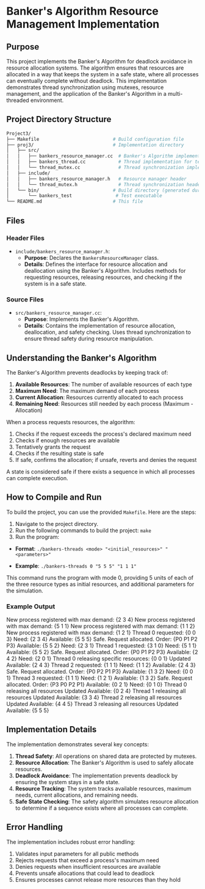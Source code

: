 # Banker's Algorithm Resource Management Implementation

## Purpose

This project implements the Banker's Algorithm for deadlock avoidance in resource allocation systems. The algorithm ensures that resources are allocated in a way that keeps the system in a safe state, where all processes can eventually complete without deadlock. This implementation demonstrates thread synchronization using mutexes, resource management, and the application of the Banker's Algorithm in a multi-threaded environment.

## Project Directory Structure

```bash
Project3/
├── Makefile                           # Build configuration file
├── proj3/                             # Implementation directory
│   ├── src/
│   │   ├── bankers_resource_manager.cc  # Banker's Algorithm implementation
│   │   ├── bankers_thread.cc            # Thread implementation for testing
│   │   └── thread_mutex.cc              # Thread synchronization implementation
│   ├── include/
│   │   ├── bankers_resource_manager.h   # Resource manager header
│   │   └── thread_mutex.h               # Thread synchronization header
│   └── bin/                           # Build directory (generated during build)
│       └── bankers_test                # Test executable
└── README.md                          # This file
```

## Files

### Header Files

- `include/bankers_resource_manager.h`:
  - **Purpose**: Declares the `BankersResourceManager` class.
  - **Details**: Defines the interface for resource allocation and deallocation using the Banker's Algorithm. Includes methods for requesting resources, releasing resources, and checking if the system is in a safe state.

### Source Files

- `src/bankers_resource_manager.cc`:
  - **Purpose**: Implements the Banker's Algorithm.
  - **Details**: Contains the implementation of resource allocation, deallocation, and safety checking. Uses thread synchronization to ensure thread safety during resource manipulation.

## Understanding the Banker's Algorithm

The Banker's Algorithm prevents deadlocks by keeping track of:

1. **Available Resources**: The number of available resources of each type
2. **Maximum Need**: The maximum demand of each process
3. **Current Allocation**: Resources currently allocated to each process
4. **Remaining Need**: Resources still needed by each process (Maximum - Allocation)

When a process requests resources, the algorithm:

1. Checks if the request exceeds the process's declared maximum need
2. Checks if enough resources are available
3. Tentatively grants the request
4. Checks if the resulting state is safe
5. If safe, confirms the allocation; if unsafe, reverts and denies the request

A state is considered safe if there exists a sequence in which all processes can complete execution.

## How to Compile and Run

To build the project, you can use the provided `Makefile`. Here are the steps:

1. Navigate to the project directory.
2. Run the following commands to build the project:
   `make`
3. Run the program:

- **Format**: `./bankers-threads <mode> "<initial_resources>" "<parameters>"`

- **Example**: `./bankers-threads 0 "5 5 5" "1 1 1"`

This command runs the program with mode 0, providing 5 units of each of the three resource types as initial resources, and additional parameters for the simulation.

### Example Output

New process registered with max demand: {2 3 4}
New process registered with max demand: {5 1 1}
New process registered with max demand: {1 1 2}
New process registered with max demand: {1 2 1}
Thread 0 requested: {0 0 3}
Need: {2 3 4}
Available: {5 5 5}
Safe. Request allocated. Order: {P0 P1 P2 P3}
Available: {5 5 2}
Need: {2 3 1}
Thread 1 requested: {3 1 0}
Need: {5 1 1}
Available: {5 5 2}
Safe. Request allocated. Order: {P0 P1 P2 P3}
Available: {2 4 2}
Need: {2 0 1}
Thread 0 releasing specific resources: {0 0 1}
Updated Available: {2 4 3}
Thread 2 requested: {1 1 1}
Need: {1 1 2}
Available: {2 4 3}
Safe. Request allocated. Order: {P0 P2 P1 P3}
Available: {1 3 2}
Need: {0 0 1}
Thread 3 requested: {1 1 1}
Need: {1 2 1}
Available: {1 3 2}
Safe. Request allocated. Order: {P3 P0 P2 P1}
Available: {0 2 1}
Need: {0 1 0}
Thread 0 releasing all resources
Updated Available: {0 2 4}
Thread 1 releasing all resources
Updated Available: {3 3 4}
Thread 2 releasing all resources
Updated Available: {4 4 5}
Thread 3 releasing all resources
Updated Available: {5 5 5}

## Implementation Details

The implementation demonstrates several key concepts:

1. **Thread Safety**: All operations on shared data are protected by mutexes.
2. **Resource Allocation**: The Banker's Algorithm is used to safely allocate resources.
3. **Deadlock Avoidance**: The implementation prevents deadlock by ensuring the system stays in a safe state.
4. **Resource Tracking**: The system tracks available resources, maximum needs, current allocations, and remaining needs.
5. **Safe State Checking**: The safety algorithm simulates resource allocation to determine if a sequence exists where all processes can complete.

## Error Handling

The implementation includes robust error handling:

1. Validates input parameters for all public methods
2. Rejects requests that exceed a process's maximum need
3. Denies requests when insufficient resources are available
4. Prevents unsafe allocations that could lead to deadlock
5. Ensures processes cannot release more resources than they hold
